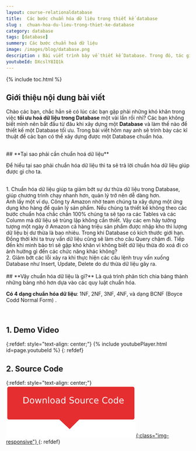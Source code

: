 ```yaml
---
layout: course-relationaldatabase
title:  Các bước chuẩn hóa dữ liệu trong thiết kế database
slug :  chuan-hoa-du-lieu-trong-thiet-ke-database
category: database
tags: [database]
summery: Các bước chuẩn hoá dữ liệu    
image: /images/blog/database.png
description : Bài viết trình bày về thiết kế Database. Trong đó, tác giả hướng dẫn cụ thể các bước thực hiện để thiết kế một Database chuẩn. Trước đó bài viết sẽ giới thiệu để bạn hiểu được tại sao phải cần chuẩn hoá dữ liệu, và chuẩn hoá dữ liệu trong thiết kế Database là gì. Tìm hiểu thêm về 4 dạng chuẩn hoá dữ liệu. Trong bài giảng tác giả chia sẻ kèm theo ví dụ cụ thể minh hoạ cho từng bước làm. Ngoài ra bài viết đưa ra một số lưu ý và thủ thuật để giúp quá trình thiết kế Database được chuẩn hoá dữ liệu hơn.
youtubeId: DXcslY8IQ1k
---
```



{% include toc.html %}

## **Giới thiệu nội dung bài viết**

Chào các bạn, chắc hẳn sẽ có lúc các bạn gặp phải những khó khăn trong việc <b>tối ưu hoá dữ liệu trong Database</b> một vài lần rồi nhỉ? Các bạn không biết mình nên
bắt đầu từ đâu khi xây dựng một <b>Database</b> và làm thế nào để thiết kế một Database tối ưu. Trong bài viết hôm nay anh sẽ trình bày các kĩ thuật để các bạn có thể xây dựng được một Database chuẩn hóa.

<br>
## **Tại sao phải cần chuẩn hoá dữ liệu**

Để hiểu tại sao phải chuẩn hóa dữ liệu thì ta sẽ trả lời chuẩn hóa dữ liệu giúp được gì cho ta.

<br>
1. Chuẩn hóa dữ liệu giúp ta giảm bớt sự dư thừa dữ liệu trong Database, giúp chương trình chạy nhanh hơn, quản lý trở nên dễ dàng hơn.

<br>
Anh lấy một ví dụ. Công ty Amazon nhờ team chúng ta xây dựng một ứng dụng kho hàng để quản lý sản phẩm. Nếu chúng ta thiết kế không theo các bước chuẩn hóa chắc chắn 100% chúng ta sẽ tạo ra các Tables và các Column mà dữ liệu sẽ trùng lặp không cần thiết.
Vậy các em hãy tưởng tượng một ngày ở Amazon cả hàng triệu sản phẩm được nhập kho thì lượng dữ liệu bị dư thừa là bao nhiêu.
Trong khi Database có kích thước giới hạn. Đồng thời khi ta truy vấn dữ liệu cũng sẽ làm cho câu Query chậm đi. Tiếp đến khi mình bảo trì sẽ gặp khó khăn vì không biết dữ liệu thừa đó xoá đi có ảnh hưởng gì đến các chức năng khác không?

<br>
2. Giảm bớt các lỗi xảy ra khi thực hiện các câu lệnh truy vấn xuống Database như Insert, Update, Delete do dư thừa dữ liệu gây ra.
<br>

<br>
## **Vậy chuẩn hóa dữ liệu là gì?**
Là quá trình phân tích chia bảng thành những bảng nhỏ hơn dựa vào các quy luật chuẩn hóa.

<b>Có 4 dạng chuẩn hóa dữ liệu</b>: 1NF, 2NF, 3NF, 4NF, và dạng BCNF (Boyce Codd Normal Form) .

<br>

## **1. Demo Video**

{:refdef: style="text-align: center;"}
{% include youtubePlayer.html id=page.youtubeId %}
{: refdef}

## **2. Source Code**

{:refdef: style="text-align: center;"}
<a href="https://github.com/levunguyen/Database-Mysql" target="_blank"> ![Sourcecode ](/images/icon/githubsource.png){:class="img-responsive"} </a>
{: refdef}
